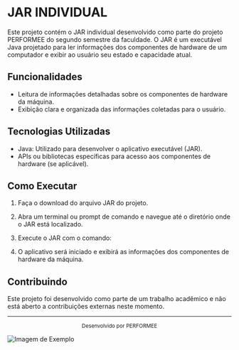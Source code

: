 # JAR INDIVIDUAL

Este projeto contém o JAR individual desenvolvido como parte do projeto PERFORMEE do segundo semestre da faculdade. O JAR é um executável Java projetado para ler informações dos componentes de hardware de um computador e exibir ao usuário seu estado e capacidade atual.

## Funcionalidades

- Leitura de informações detalhadas sobre os componentes de hardware da máquina.
- Exibição clara e organizada das informações coletadas para o usuário.

## Tecnologias Utilizadas

- Java: Utilizado para desenvolver o aplicativo executável (JAR).
- APIs ou bibliotecas específicas para acesso aos componentes de hardware (se aplicável).

## Como Executar

1. Faça o download do arquivo JAR do projeto.

2. Abra um terminal ou prompt de comando e navegue até o diretório onde o JAR está localizado.

3. Execute o JAR com o comando:

4. O aplicativo será iniciado e exibirá as informações dos componentes de hardware da máquina.

## Contribuindo

Este projeto foi desenvolvido como parte de um trabalho acadêmico e não está aberto a contribuições externas neste momento.

---

<div align="center">
<sub>Desenvolvido por PERFORMEE</sub>
</div>

![Imagem de Exemplo](https://encrypted-tbn0.gstatic.com/images?q=tbn:ANd9GcTqVsL0Aeng595KsZ6wrDoDrkww7atgD4efEw&s)
